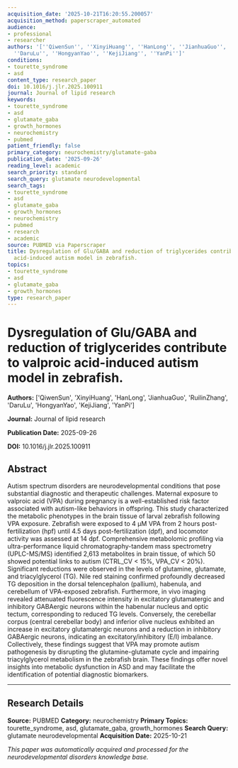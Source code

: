 ```yaml
---
acquisition_date: '2025-10-21T16:20:55.200057'
acquisition_method: paperscraper_automated
audience:
- professional
- researcher
authors: '[''QiwenSun'', ''XinyiHuang'', ''HanLong'', ''JianhuaGuo'', ''RuilinZhang'',
  ''DaruLu'', ''HongyanYao'', ''KejiJiang'', ''YanPi'']'
conditions:
- tourette_syndrome
- asd
content_type: research_paper
doi: 10.1016/j.jlr.2025.100911
journal: Journal of lipid research
keywords:
- tourette_syndrome
- asd
- glutamate_gaba
- growth_hormones
- neurochemistry
- pubmed
patient_friendly: false
primary_category: neurochemistry/glutamate-gaba
publication_date: '2025-09-26'
reading_level: academic
search_priority: standard
search_query: glutamate neurodevelopmental
search_tags:
- tourette_syndrome
- asd
- glutamate_gaba
- growth_hormones
- neurochemistry
- pubmed
- research
- academic
source: PUBMED via Paperscraper
title: Dysregulation of Glu/GABA and reduction of triglycerides contribute to valproic
  acid-induced autism model in zebrafish.
topics:
- tourette_syndrome
- asd
- glutamate_gaba
- growth_hormones
type: research_paper
---
```


# Dysregulation of Glu/GABA and reduction of triglycerides contribute to valproic acid-induced autism model in zebrafish.

**Authors:** ['QiwenSun', 'XinyiHuang', 'HanLong', 'JianhuaGuo', 'RuilinZhang', 'DaruLu', 'HongyanYao', 'KejiJiang', 'YanPi']

**Journal:** Journal of lipid research

**Publication Date:** 2025-09-26

**DOI:** 10.1016/j.jlr.2025.100911

## Abstract

Autism spectrum disorders are neurodevelopmental conditions that pose substantial diagnostic and therapeutic challenges. Maternal exposure to valproic acid (VPA) during pregnancy is a well-established risk factor associated with autism-like behaviors in offspring. This study characterized the metabolic phenotypes in the brain tissue of larval zebrafish following VPA exposure. Zebrafish were exposed to 4 μM VPA from 2 hours post-fertilization (hpf) until 4.5 days post-fertilization (dpf), and locomotor activity was assessed at 14 dpf. Comprehensive metabolomic profiling via ultra-performance liquid chromatography-tandem mass spectrometry (UPLC-MS/MS) identified 2,613 metabolites in brain tissue, of which 50 showed potential links to autism (CTRL_CV < 15%, VPA_CV < 20%). Significant reductions were observed in the levels of glutamine, glutamate, and triacylglycerol (TG). Nile red staining confirmed profoundly decreased TG deposition in the dorsal telencephalon (pallium), habenula, and cerebellum of VPA-exposed zebrafish. Furthermore, in vivo imaging revealed attenuated fluorescence intensity in excitatory glutamatergic and inhibitory GABAergic neurons within the habenular nucleus and optic tectum, corresponding to reduced TG levels. Conversely, the cerebellar corpus (central cerebellar body) and inferior olive nucleus exhibited an increase in excitatory glutamatergic neurons and a reduction in inhibitory GABAergic neurons, indicating an excitatory/inhibitory (E/I) imbalance. Collectively, these findings suggest that VPA may promote autism pathogenesis by disrupting the glutamine-glutamate cycle and impairing triacylglycerol metabolism in the zebrafish brain. These findings offer novel insights into metabolic dysfunction in ASD and may facilitate the identification of potential diagnostic biomarkers.

---

## Research Details

**Source:** PUBMED
**Category:** neurochemistry
**Primary Topics:** tourette_syndrome, asd, glutamate_gaba, growth_hormones
**Search Query:** glutamate neurodevelopmental
**Acquisition Date:** 2025-10-21

*This paper was automatically acquired and processed for the neurodevelopmental disorders knowledge base.*

